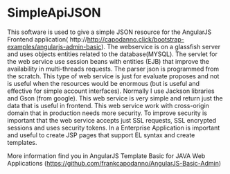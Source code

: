 # SimpleApiJSON
This software is  used to give a simple JSON resource for the AngularJS Frontend application( http://http://capodanno.click/bootstrap-examples/angularjs-admin-basic).
The webservice is on a glassfish server and uses objects entities related to the database(MYSQL). The servlet for the web service use session beans with entities (EJB) that improve the availability in multi-threads requests. The parser json is programmed from the scratch. This type of web service is just for evaluate proposes and not is useful when the resources would be enormous (but is useful and effective for simple account interfaces). Normally I use Jackson libraries and Gson (from google). This web service is very simple and return just the data that is useful in frontend. This web service work with cross-origin domain that in production needs more security. To improve security is important that the web service accepts just SSL requests, SSL encrypted sessions and uses security tokens. In a Enterprise Application is important and useful to create JSP pages that support EL syntax and create templates.

More information find you in AngularJS Template Basic for JAVA Web Applications (https://github.com/frankcapodanno/AngularJS-Basic-Admin)
